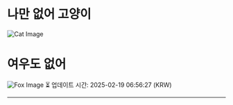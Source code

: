 
# 나만 없어 고양이

![Cat Image](https://cdn2.thecatapi.com/images/9u4.jpg)

# 여우도 없어
![Fox Image](https://randomfox.ca/images/51.jpg)
⏳ 업데이트 시간: 2025-02-19 06:56:27 (KRW)

---
